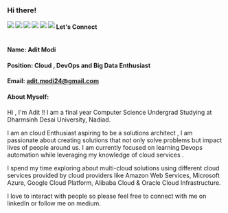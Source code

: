 ### Hi there!


<a href=https://www.facebook.com/> <img align="left" src="https://img.icons8.com/color/48/000000/facebook-new.png"></img></a>



<a href=http://linkedin.com/ > <img align="left" src="https://img.icons8.com/color/48/000000/linkedin.png"></img></a>


<a href=https://twitter.com/ > <img align="left" src="https://img.icons8.com/color/48/000000/twitter.png"></img></a>


<a href=https://www.instagram.com/ > <img align="left" src="https://img.icons8.com/color/48/000000/instagram-new.png"></img></a>


<a href=https://medium.com/ > <img align="left" src="https://img.icons8.com/color/48/000000/medium-monogram.png"></img></a>


<a href=Anything > <img align="left" src="https://img.icons8.com/color/48/000000/shrug-emoticon.png"></img></a>

#### Let's Connect<br>

#### <br>Name: Adit Modi

#### Position: Cloud , DevOps and Big Data Enthusiast

#### Email: adit.modi24@gmail.com

#### <h4>About Myself: 
 Hi , I'm Adit !! I am a final year Computer Science Undergrad Studying at Dharmsinh Desai University, Nadiad.

I am an cloud Enthusiast aspiring to be a solutions architect , I am passionate about creating solutions that not only solve problems but impact lives of people around us. I am currently focused on learning Devops automation while leveraging my knowledge of cloud services .

I spend my time exploring about multi-cloud solutions using different cloud services provided by cloud providers like Amazon Web Services, Microsoft Azure, Google Cloud Platform, Alibaba Cloud & Oracle Cloud Infrastructure.

I love to interact with people so please feel free to connect with me on linkedIn or follow me on medium.
</h4>



